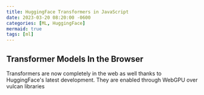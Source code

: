 ```yaml
---
title: HuggingFace Transformers in JavaScript
date: 2023-03-20 08:20:00 -0600
categories: [ML, HuggingFace]
mermaid: true
tags: [ml]
---
```

## Transformer Models In the Browser
<p>
Transformers are now completely in the web as well thanks to HuggingFace's latest development.
They are enabled through WebGPU over vulcan libraries
</p>

